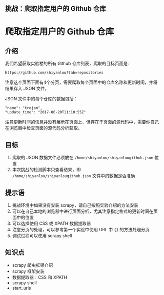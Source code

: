 ## 挑战：爬取指定用户的 Github 仓库

# 爬取指定用户的 Github 仓库

## 介绍

我们希望获取实验楼的所有 Github 仓库列表，爬取的目标页面是:

```
https://github.com/shiyanlou?tab=repositories

```

注意这个页面下面有4个分页，需要爬取每个页面中的仓库名称和更新时间，并将结果存入 JSON 文件。

JSON 文件中的每个仓库的数据包括：

```
"name": "trojan",
"update_time": "2017-06-20T11:10:55Z"

```

注意更新时间的信息并没有展示在页面上，但存在于页面的源代码中，需要你自己在浏览器中检查页面的源代码分析获取。

## 目标

1. 爬取的 JSON 数据文件必须放在 `/home/shiyanlou/shiyanlougithub.json` 位置
2. 本次挑战的检测脚本只查看结果，即 `/home/shiyanlou/shiyanlougithub.json` 文件中的数据是否准确

## 提示语

1. 挑战环境中如果没有安装 scrapy，请自己按照实验介绍的方法安装
2. 可以在自己本地的浏览器中进行页面分析，尤其注意指定格式的更新时间在页面中的位置
3. 可以选择使用 CSS 或 XPATH 数据提取器
4. 注意分页的处理，可以参考第一个实验中使用 URL 中 `{}` 的方法处理分页
5. 调试过程可以使用 scrapy shell

## 知识点

- scrapy 爬虫框架介绍
- scrapy 框架安装
- 数据提取器：CSS 和 XPATH
- scrapy shell
- start_urls